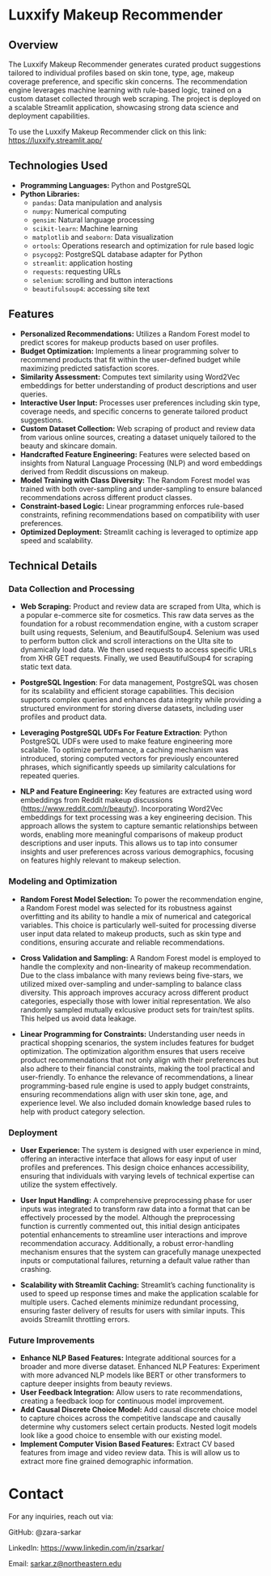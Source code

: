 # Luxxify Makeup Recommender

## Overview 
The Luxxify Makeup Recommender generates curated product suggestions tailored to individual profiles based on skin tone, type, age, makeup coverage preference, and specific skin concerns. The recommendation engine leverages machine learning with rule-based logic, trained on a custom dataset collected through web scraping. The project is deployed on a scalable Streamlit application, showcasing strong data science and deployment capabilities.

To use the Luxxify Makeup Recommender click on this link: https://luxxify.streamlit.app/



## Technologies Used
- **Programming Languages:** Python and PostgreSQL
- **Python Libraries:**
  - `pandas`: Data manipulation and analysis
  - `numpy`: Numerical computing
  - `gensim`: Natural language processing
  - `scikit-learn`: Machine learning
  - `matplotlib` and `seaborn`: Data visualization
  - `ortools`: Operations research and optimization for rule based logic
  - `psycopg2`: PostgreSQL database adapter for Python
  - `streamlit`: application hosting
  - `requests`: requesting URLs
  - `selenium`: scrolling and button interactions
  - `beautifulsoup4`: accessing site text
  


## Features
- **Personalized Recommendations:** Utilizes a Random Forest model to predict scores for makeup products based on user profiles.
- **Budget Optimization:** Implements a linear programming solver to recommend products that fit within the user-defined budget while maximizing predicted satisfaction scores.
- **Similarity Assessment:** Computes text similarity using Word2Vec embeddings for better understanding of product descriptions and user queries.
- **Interactive User Input:** Processes user preferences including skin type, coverage needs, and specific concerns to generate tailored product suggestions.
- **Custom Dataset Collection:** Web scraping of product and review data from various online sources, creating a dataset uniquely tailored to the beauty and skincare domain.
- **Handcrafted Feature Engineering:** Features were selected based on insights from Natural Language Processing (NLP) and word embeddings derived from Reddit discussions on makeup.
- **Model Training with Class Diversity:** The Random Forest model was trained with both over-sampling and under-sampling to ensure balanced recommendations across different product classes.
- **Constraint-based Logic:** Linear programming enforces rule-based constraints, refining recommendations based on compatibility with user preferences.
- **Optimized Deployment:** Streamlit caching is leveraged to optimize app speed and scalability.

## Technical Details

### Data Collection and Processing

- **Web Scraping:** Product and review data are scraped from Ulta, which is a popular e-commerce site for cosmetics. This raw data serves as the foundation for a robust recommendation engine, with a custom scraper built using requests, Selenium, and BeautifulSoup4. Selenium was used to perform button click and scroll interactions on the Ulta site to dynamically load data. We then used requests to access specific URLs from XHR GET requests. Finally, we used BeautifulSoup4 for scraping static text data.
 
- **PostgreSQL Ingestion**: For data management, PostgreSQL was chosen for its scalability and efficient storage capabilities. This decision supports complex queries and enhances data integrity while providing a structured environment for storing diverse datasets, including user profiles and product data. 

- **Leveraging PostgreSQL UDFs For Feature Extraction**: Python PostgreSQL UDFs were used to make feature engineering more scalable. To optimize performance, a caching mechanism was introduced, storing computed vectors for previously encountered phrases, which significantly speeds up similarity calculations for repeated queries. 

- **NLP and Feature Engineering:** Key features are extracted using word embeddings from Reddit makeup discussions (https://www.reddit.com/r/beauty/). Incorporating Word2Vec embeddings for text processing was a key engineering decision. This approach allows the system to capture semantic relationships between words, enabling more meaningful comparisons of makeup product descriptions and user inputs. This allows us to tap into consumer insights and user preferences across various demographics, focusing on features highly relevant to makeup selection.  

### Modeling and Optimization

- **Random Forest Model Selection:** To power the recommendation engine, a Random Forest model was selected for its robustness against overfitting and its ability to handle a mix of numerical and categorical variables. This choice is particularly well-suited for processing diverse user input data related to makeup products, such as skin type and conditions, ensuring accurate and reliable recommendations.

- **Cross Validation and Sampling:** A Random Forest model is employed to handle the complexity and non-linearity of makeup recommendation. Due to the class imbalance with many reviews being five-stars, we utilized mixed over-sampling and under-sampling to balance class diversity. This approach improves accuracy across different product categories, especially those with lower initial representation. We also randomly sampled mutually exlcusive product sets for train/test splits. This helped us avoid data leakage. 

- **Linear Programming for Constraints:** Understanding user needs in practical shopping scenarios, the system includes features for budget optimization. The optimization algorithm ensures that users receive product recommendations that not only align with their preferences but also adhere to their financial constraints, making the tool practical and user-friendly. To enhance the relevance of recommendations, a linear programming-based rule engine is used to apply budget constraints, ensuring recommendations align with user skin tone, age, and experience level. We also included domain knowledge based rules to help with product category selection. 



### Deployment

- **User Experience:** The system is designed with user experience in mind, offering an interactive interface that allows for easy input of user profiles and preferences. This design choice enhances accessibility, ensuring that individuals with varying levels of technical expertise can utilize the system effectively.

- **User Input Handling:** A comprehensive preprocessing phase for user inputs was integrated to transform raw data into a format that can be effectively processed by the model. Although the preprocessing function is currently commented out, this initial design anticipates potential enhancements to streamline user interactions and improve recommendation accuracy. Additionally, a robust error-handling mechanism ensures that the system can gracefully manage unexpected inputs or computational failures, returning a default value rather than crashing.

- **Scalability with Streamlit Caching:** Streamlit’s caching functionality is used to speed up response times and make the application scalable for multiple users. Cached elements minimize redundant processing, ensuring faster delivery of results for users with similar inputs. This avoids Streamlit throttling errors. 



### Future Improvements

- **Enhance NLP Based Features:** Integrate additional sources for a broader and more diverse dataset.
Enhanced NLP Features: Experiment with more advanced NLP models like BERT or other transformers to capture deeper insights from beauty reviews.
- **User Feedback Integration:** Allow users to rate recommendations, creating a feedback loop for continuous model improvement.
- **Add Causal Discrete Choice Model:** Add causal discrete choice model to capture choices across the competitive landscape and causally determine why customers select certain products. Nested logit models look like a good choice to ensemble with our existing model. 
- **Implement Computer Vision Based Features:** Extract CV based features from image and video review data. This is will allow us to extract more fine grained demographic information.  
 

# Contact
For any inquiries, reach out via:

GitHub: @zara-sarkar

LinkedIn: https://www.linkedin.com/in/zsarkar/

Email: sarkar.z@northeastern.edu

